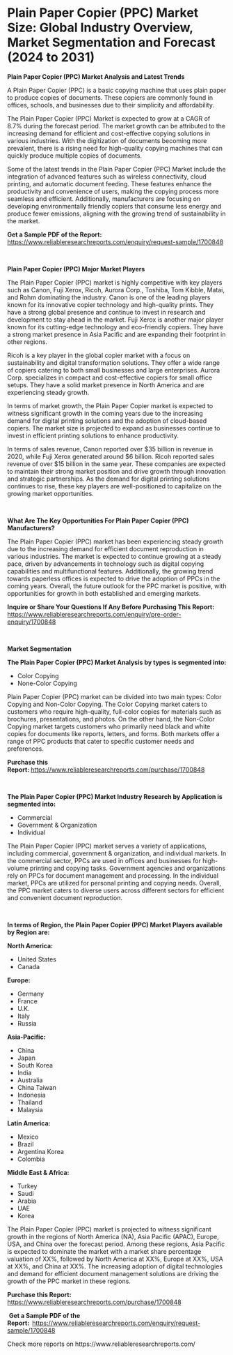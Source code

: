 <p><h1>Plain Paper Copier (PPC) Market Size: Global Industry Overview, Market Segmentation and Forecast (2024 to 2031)</h1></p><p><strong>Plain Paper Copier (PPC) Market Analysis and Latest Trends</strong></p>
<p><p>A Plain Paper Copier (PPC) is a basic copying machine that uses plain paper to produce copies of documents. These copiers are commonly found in offices, schools, and businesses due to their simplicity and affordability.</p><p>The Plain Paper Copier (PPC) Market is expected to grow at a CAGR of 8.7% during the forecast period. The market growth can be attributed to the increasing demand for efficient and cost-effective copying solutions in various industries. With the digitization of documents becoming more prevalent, there is a rising need for high-quality copying machines that can quickly produce multiple copies of documents.</p><p>Some of the latest trends in the Plain Paper Copier (PPC) Market include the integration of advanced features such as wireless connectivity, cloud printing, and automatic document feeding. These features enhance the productivity and convenience of users, making the copying process more seamless and efficient. Additionally, manufacturers are focusing on developing environmentally friendly copiers that consume less energy and produce fewer emissions, aligning with the growing trend of sustainability in the market.</p></p>
<p><strong>Get a Sample PDF of the Report:&nbsp;</strong> <a href="https://www.reliableresearchreports.com/enquiry/request-sample/1700848">https://www.reliableresearchreports.com/enquiry/request-sample/1700848</a></p>
<p>&nbsp;</p>
<p><strong>Plain Paper Copier (PPC) Major Market Players</strong></p>
<p><p>The Plain Paper Copier (PPC) market is highly competitive with key players such as Canon, Fuji Xerox, Ricoh, Aurora Corp., Toshiba, Tom Kibble, Matai, and Rohm dominating the industry. Canon is one of the leading players known for its innovative copier technology and high-quality prints. They have a strong global presence and continue to invest in research and development to stay ahead in the market. Fuji Xerox is another major player known for its cutting-edge technology and eco-friendly copiers. They have a strong market presence in Asia Pacific and are expanding their footprint in other regions.</p><p>Ricoh is a key player in the global copier market with a focus on sustainability and digital transformation solutions. They offer a wide range of copiers catering to both small businesses and large enterprises. Aurora Corp. specializes in compact and cost-effective copiers for small office setups. They have a solid market presence in North America and are experiencing steady growth.</p><p>In terms of market growth, the Plain Paper Copier market is expected to witness significant growth in the coming years due to the increasing demand for digital printing solutions and the adoption of cloud-based copiers. The market size is projected to expand as businesses continue to invest in efficient printing solutions to enhance productivity.</p><p>In terms of sales revenue, Canon reported over $35 billion in revenue in 2020, while Fuji Xerox generated around $6 billion. Ricoh reported sales revenue of over $15 billion in the same year. These companies are expected to maintain their strong market position and drive growth through innovation and strategic partnerships. As the demand for digital printing solutions continues to rise, these key players are well-positioned to capitalize on the growing market opportunities.</p></p>
<p>&nbsp;</p>
<p><strong>What Are The Key Opportunities For Plain Paper Copier (PPC) Manufacturers?</strong></p>
<p><p>The Plain Paper Copier (PPC) market has been experiencing steady growth due to the increasing demand for efficient document reproduction in various industries. The market is expected to continue growing at a steady pace, driven by advancements in technology such as digital copying capabilities and multifunctional features. Additionally, the growing trend towards paperless offices is expected to drive the adoption of PPCs in the coming years. Overall, the future outlook for the PPC market is positive, with opportunities for growth in both established and emerging markets.</p></p>
<p><strong>Inquire or Share Your Questions If Any Before Purchasing This Report:</strong> <a href="https://www.reliableresearchreports.com/enquiry/pre-order-enquiry/1700848">https://www.reliableresearchreports.com/enquiry/pre-order-enquiry/1700848</a></p>
<p>&nbsp;</p>
<p><strong>Market Segmentation</strong></p>
<p><strong>The Plain Paper Copier (PPC) Market Analysis by types is segmented into:</strong></p>
<p><ul><li>Color Copying</li><li>None-Color Copying</li></ul></p>
<p><p>Plain Paper Copier (PPC) market can be divided into two main types: Color Copying and Non-Color Copying. The Color Copying market caters to customers who require high-quality, full-color copies for materials such as brochures, presentations, and photos. On the other hand, the Non-Color Copying market targets customers who primarily need black and white copies for documents like reports, letters, and forms. Both markets offer a range of PPC products that cater to specific customer needs and preferences.</p></p>
<p><strong>Purchase this Report:&nbsp;</strong><a href="https://www.reliableresearchreports.com/purchase/1700848">https://www.reliableresearchreports.com/purchase/1700848</a></p>
<p>&nbsp;</p>
<p><strong>The Plain Paper Copier (PPC) Market Industry Research by Application is segmented into:</strong></p>
<p><ul><li>Commercial</li><li>Government & Organization</li><li>Individual</li></ul></p>
<p><p>The Plain Paper Copier (PPC) market serves a variety of applications, including commercial, government & organization, and individual markets. In the commercial sector, PPCs are used in offices and businesses for high-volume printing and copying tasks. Government agencies and organizations rely on PPCs for document management and processing. In the individual market, PPCs are utilized for personal printing and copying needs. Overall, the PPC market caters to diverse users across different sectors for efficient and convenient document reproduction.</p></p>
<p>&nbsp;</p>
<p><strong>In terms of Region, the Plain Paper Copier (PPC) Market Players available by Region are:</strong></p>
<p>
    <p> <strong> North America: </strong>
        <ul>
            <li>United States</li>
            <li>Canada</li>
        </ul>
        </p> 
    <p> <strong> Europe: </strong>
        <ul>
            <li>Germany</li>
            <li>France</li>
            <li>U.K.</li>
            <li>Italy</li>
            <li>Russia</li>
        </ul>
        </p> 
    <p> <strong> Asia-Pacific: </strong>
        <ul>
            <li>China</li>
            <li>Japan</li>
            <li>South Korea</li>
            <li>India</li>
            <li>Australia</li>
            <li>China Taiwan</li>
            <li>Indonesia</li>
            <li>Thailand</li>
            <li>Malaysia</li>
        </ul>
        </p> 
    <p> <strong> Latin America: </strong>
        <ul>
            <li>Mexico</li>
            <li>Brazil</li>
            <li>Argentina Korea</li>
            <li>Colombia</li>
        </ul>
        </p> 
    <p> <strong> Middle East & Africa: </strong>
        <ul>
            <li>Turkey</li>
            <li>Saudi</li>
            <li>Arabia</li>
            <li>UAE</li>
            <li>Korea</li>
        </ul>
    </p>
    </p>
<p><p>The Plain Paper Copier (PPC) market is projected to witness significant growth in the regions of North America (NA), Asia Pacific (APAC), Europe, USA, and China over the forecast period. Among these regions, Asia Pacific is expected to dominate the market with a market share percentage valuation of XX%, followed by North America at XX%, Europe at XX%, USA at XX%, and China at XX%. The increasing adoption of digital technologies and demand for efficient document management solutions are driving the growth of the PPC market in these regions.</p></p>
<p><strong>Purchase this Report: </strong><a href="https://www.reliableresearchreports.com/purchase/1700848">https://www.reliableresearchreports.com/purchase/1700848</a></p>
<p>&nbsp;<strong>Get a Sample PDF of the Report:&nbsp;&nbsp;</strong><a href="https://www.reliableresearchreports.com/enquiry/request-sample/1700848">https://www.reliableresearchreports.com/enquiry/request-sample/1700848</a></p>
<p><strong></strong></p>
<p>Check more reports on https://www.reliableresearchreports.com/</p>